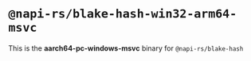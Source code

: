 # `@napi-rs/blake-hash-win32-arm64-msvc`

This is the **aarch64-pc-windows-msvc** binary for `@napi-rs/blake-hash`
